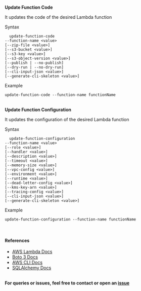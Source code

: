 <b>Update Function Code</b>
<p>It updates the code of the desired Lambda function</p>
<p>Syntax</p>

      update-function-code
    --function-name <value>
    [--zip-file <value>]
    [--s3-bucket <value>]
    [--s3-key <value>]
    [--s3-object-version <value>]
    [--publish | --no-publish]
    [--dry-run | --no-dry-run]
    [--cli-input-json <value>]
    [--generate-cli-skeleton <value>]
<p>Example</p>

    update-function-code --function-name functionName
<br>
<b>Update Function Configuration</b>
<p>It updates the configuration of the desired Lambda function</p>
<p>Syntax</p>

      update-function-configuration
    --function-name <value>
    [--role <value>]
    [--handler <value>]
    [--description <value>]
    [--timeout <value>]
    [--memory-size <value>]
    [--vpc-config <value>]
    [--environment <value>]
    [--runtime <value>]
    [--dead-letter-config <value>]
    [--kms-key-arn <value>]
    [--tracing-config <value>]
    [--cli-input-json <value>]
    [--generate-cli-skeleton <value>]
<p>Example</p>

    update-function-configuration --function-name functionName
<br>
<h4>References</h4>
<ul>
  <li><a href="https://aws.amazon.com/documentation/lambda/">AWS Lambda Docs</a></li>
  <li><a href="https://boto3.readthedocs.io/en/latest/">Boto 3 Docs</a></li>
  <li><a href="http://docs.aws.amazon.com/cli/latest/reference/lambda/">AWS CLI Docs</a></li>
  <li><a href="http://docs.sqlalchemy.org">SQLAlchemy Docs</a></li>
</ul>
<br>
<b>For queries or issues, feel free to contact or open an <a href="https://github.com/srcecde/aws-lambda-cheatsheet/issues">issue</a></b>
